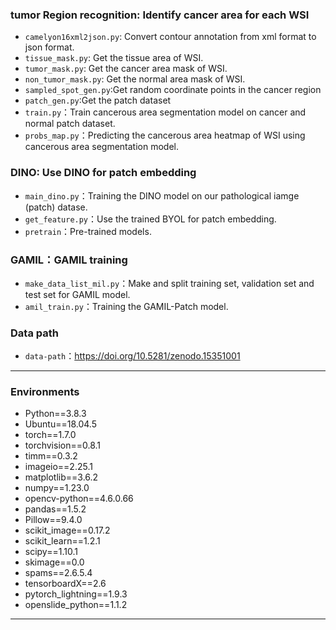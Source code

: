 
### tumor Region recognition: Identify cancer area for each WSI

* `camelyon16xml2json.py`: Convert contour annotation from xml format to json format.
* `tissue_mask.py`: Get the tissue area of WSI.
* `tumor_mask.py`: Get the cancer area mask of WSI.
* `non_tumor_mask.py`: Get the normal area mask of WSI.
* `sampled_spot_gen.py`:Get random coordinate points in the cancer region
* `patch_gen.py`:Get the patch dataset
* `train.py`：Train cancerous area segmentation model on cancer and normal patch dataset.
* `probs_map.py`：Predicting the cancerous area heatmap of WSI using cancerous area segmentation model.

### DINO: Use  DINO for patch embedding

* `main_dino.py`：Training the DINO model on our pathological iamge (patch) datase.
* `get_feature.py`：Use the trained BYOL for patch embedding.
* `pretrain`：Pre-trained models.


### GAMIL：GAMIL training

* `make_data_list_mil.py`：Make and split training set, validation set and test set for GAMIL model.
* `amil_train.py`：Training the GAMIL-Patch model.
### Data path
* `data-path`：https://doi.org/10.5281/zenodo.15351001
- - - 
### Environments
* Python==3.8.3
* Ubuntu==18.04.5
* torch==1.7.0
* torchvision==0.8.1
* timm==0.3.2
* imageio==2.25.1
* matplotlib==3.6.2
* numpy==1.23.0
* opencv-python==4.6.0.66
* pandas==1.5.2
* Pillow==9.4.0
* scikit_image==0.17.2
* scikit_learn==1.2.1
* scipy==1.10.1
* skimage==0.0
* spams==2.6.5.4
* tensorboardX==2.6
* pytorch_lightning==1.9.3
* openslide_python==1.1.2
- - -
